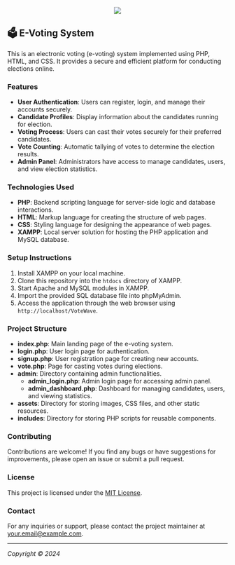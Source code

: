 <p align="center">
<img src="https://github.com/DON2604/VoteWave/assets/89240074/7e4a966b-32ce-4650-acc9-740f65515aaa">
</p>



## 🗳️ E-Voting System


This is an electronic voting (e-voting) system implemented using PHP, HTML, and CSS. It provides a secure and efficient platform for conducting elections online.

### Features

- **User Authentication**: Users can register, login, and manage their accounts securely.
- **Candidate Profiles**: Display information about the candidates running for election.
- **Voting Process**: Users can cast their votes securely for their preferred candidates.
- **Vote Counting**: Automatic tallying of votes to determine the election results.
- **Admin Panel**: Administrators have access to manage candidates, users, and view election statistics.

### Technologies Used

- **PHP**: Backend scripting language for server-side logic and database interactions.
- **HTML**: Markup language for creating the structure of web pages.
- **CSS**: Styling language for designing the appearance of web pages.
- **XAMPP**: Local server solution for hosting the PHP application and MySQL database.

### Setup Instructions

1. Install XAMPP on your local machine.
2. Clone this repository into the `htdocs` directory of XAMPP.
3. Start Apache and MySQL modules in XAMPP.
4. Import the provided SQL database file into phpMyAdmin.
5. Access the application through the web browser using `http://localhost/VoteWave`.

### Project Structure

- **index.php**: Main landing page of the e-voting system.
- **login.php**: User login page for authentication.
- **signup.php**: User registration page for creating new accounts.
- **vote.php**: Page for casting votes during elections.
- **admin**: Directory containing admin functionalities.
    - **admin_login.php**: Admin login page for accessing admin panel.
    - **admin_dashboard.php**: Dashboard for managing candidates, users, and viewing statistics.
- **assets**: Directory for storing images, CSS files, and other static resources.
- **includes**: Directory for storing PHP scripts for reusable components.

### Contributing

Contributions are welcome! If you find any bugs or have suggestions for improvements, please open an issue or submit a pull request.

### License

This project is licensed under the [MIT License](LICENSE).

### Contact

For any inquiries or support, please contact the project maintainer at [your.email@example.com](mailto:your.email@example.com).

---

*Copyright © 2024*
